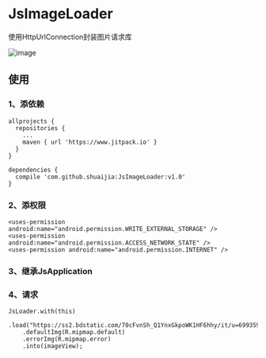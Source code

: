 # JsImageLoader

使用HttpUrlConnection封装图片请求库

![image](https://raw.githubusercontent.com/shuaijia/JsImageLoader/master/img/p.png)

## 使用
 
### 1、添依赖
```
allprojects {
  repositories {
    ...
    maven { url 'https://www.jitpack.io' }
  }
}

dependencies {
  compile 'com.github.shuaijia:JsImageLoader:v1.0'
}
```

### 2、添权限
```
<uses-permission android:name="android.permission.WRITE_EXTERNAL_STORAGE" />
<uses-permission android:name="android.permission.ACCESS_NETWORK_STATE" />
<uses-permission android:name="android.permission.INTERNET" />
```

### 3、继承JsApplication

### 4、请求
```
JsLoader.with(this)
    .load("https://ss2.bdstatic.com/70cFvnSh_Q1YnxGkpoWK1HF6hhy/it/u=699359866,1092793192&fm=27&gp=0.jpg")
    .defaultImg(R.mipmap.default)
    .errorImg(R.mipmap.error)
    .into(imageView);
```
